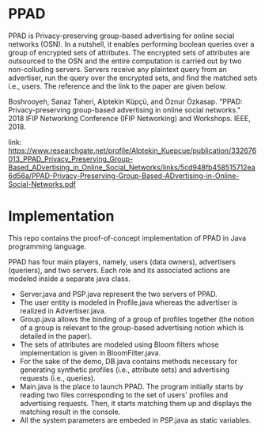 # PPAD
PPAD is Privacy-preserving group-based advertising for online social networks (OSN). In a nutshell, it enables performing boolean queries over a group of encrypted sets of attributes. The encrypted sets of attributes are outsourced to the OSN and the entire computation is carried out by two non-colluding servers. Servers receive any plaintext query from an advertiser, run the query over the encrypted sets, and find the matched sets i.e., users. The reference and the link to the paper are given below.

Boshrooyeh, Sanaz Taheri, Alptekin Küpçü, and Öznur Özkasap. "PPAD: Privacy-preserving group-based advertising in online social networks." 2018 IFIP Networking Conference (IFIP Networking) and Workshops. IEEE, 2018.

link: https://www.researchgate.net/profile/Alptekin_Kuepcue/publication/332676013_PPAD_Privacy_Preserving_Group-Based_ADvertising_in_Online_Social_Networks/links/5cd948fb458515712ea6d56a/PPAD-Privacy-Preserving-Group-Based-ADvertising-in-Online-Social-Networks.pdf


# Implementation 
This repo contains the proof-of-concept implementation of PPAD in Java programming language.

PPAD has four main players, namely, users (data owners), advertisers (queriers), and two servers. Each role and its associated actions are modeled inside a separate java class. 

* Server.java and PSP.java represent the two servers of PPAD. 
* The user entity is modeled in Profile.java whereas the advertiser is realized in Advertiser.java.
* Group.java allows the binding of a group of profiles together (the notion of a group is relevant to the group-based advertising notion which is detailed in the paper). 
* The sets of attributes are modeled using Bloom filters whose implementation is given in BloomFilter.java. 
* For the sake of the demo, DB.java contains methods necessary for generating synthetic profiles (i.e., attribute sets) and advertising requests (i.e., queries).
* Main.java is the place to launch PPAD. The program initially starts by reading two files corresponding to the set of users' profiles and advertising requests. Then, it starts matching them up and displays the matching result in the console.  
* All the system parameters are embeded in PSP.java as static variables. 

